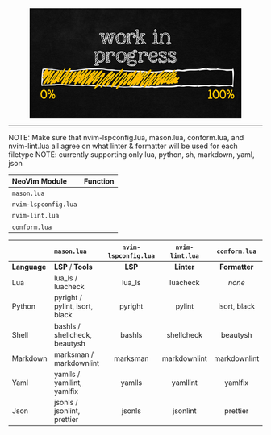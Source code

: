 
<!--
Maintainer:   jeffskinnerbox@yahoo.com / www.jeffskinnerbox.me
Version:      0.0.1
-->

<div align="center">
<img src="https://raw.githubusercontent.com/jeffskinnerbox/blog/main/content/images/banners-bkgrds/work-in-progress.jpg" title="These materials require additional work and are not ready for general use." align="center" width=420px height=219px>
</div>

---------------


NOTE: Make sure that nvim-lspconfig.lua, mason.lua, conform.lua, and nvim-lint.lua all agree on what linter & formatter will be used for each filetype
NOTE: currently supporting only lua, python, sh, markdown, yaml, json

| NeoVim Module        | Function |
|:---------------------|:---------|
| `mason.lua`          |          |
| `nvim-lspconfig.lua` |          |
| `nvim-lint.lua`      |          |
| `conform.lua`        |          |


|             |           `mason.lua`            | `nvim-lspconfig.lua`  |  `nvim-lint.lua`   |  `conform.lua`  |
|:------------|:---------------------------------|:---------------------:|:------------------:|:---------------:|
|**Language** | **LSP**  /  **Tools**            |        **LSP**        |    **Linter**      |   **Formatter** |
| Lua         | lua_ls   /  luacheck             |        lua_ls         |    luacheck        |   _none_        |
| Python      | pyright  /  pylint, isort, black |        pyright        |    pylint          |   isort, black  |
| Shell       | bashls   /  shellcheck, beautysh |        bashls         |    shellcheck      |   beautysh      |
| Markdown    | marksman /  markdownlint         |        marksman       |    markdownlint    |   markdownlint  |
| Yaml        | yamlls   /  yamllint, yamlfix    |        yamlls         |    yamllint        |   yamlfix       |
| Json        | jsonls   /  jsonlint, prettier   |        jsonls         |    jsonlint        |   prettier      |

